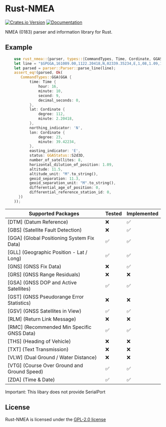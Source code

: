 # Rust-NMEA

[![Crates.io Version](https://img.shields.io/crates/v/rust_nmea?logo=rust)](https://crates.io/crates/rust_nmea)
[![Documentation](https://docs.rs/rust_nmea/badge.svg)](https://docs.rs/rust_nmea)

NMEA (0183) parser and information library for Rust.

## Example

```rust
    use rust_nmea::{parser, types::{CommandTypes, Time, Cordinate, GGAStatus}, commands::gga::GGA};
    let line = "$GPGGA,161009.00,1122.20418,N,02339.35234,E,1,08,1.09,11.5,M,11.3,M,,*62";
    let parsed = parser::Parser::parse_line(line);
    assert_eq!(parsed, Ok(
       CommandTypes::GGA(GGA {
           time: Time {
               hour: 16,
               minute: 10,
               second: 9,
               decimal_seconds: 0,
           },
           lat: Cordinate {
               degree: 112,
               minute: 2.20418,
           },
           northing_indicator: 'N',
           lon: Cordinate {
               degree: 23,
               minute: 39.42234,
           },
           easting_indicator: 'E',
           status: GGAStatus::S2d3D,
           number_of_satellites: 8,
           horizontal_dilution_of_position: 1.09,
           altitude: 11.5,
           altitude_unit: "M".to_string(),
           geoid_separation: 11.3,
           geoid_separation_unit: "M".to_string(),
           differential_age_of_position: 0,
           differential_reference_station_id: 0,
      })
    ));
```

| Supported Packages                          | Tested | Implemented |
| ------------------------------------------- | ------ | ----------- |
| [DTM] (Datum Reference)                     | ❌     | ✅          |
| [GBS] (Satellite Fault Detection)           | ❌     | ✅          |
| [GGA] (Global Positioning System Fix Data)  | ✅     | ✅          |
| [GLL] (Geographic Position - Lat / Long)    | ✅     | ✅          |
| [GNS] (GNSS Fix Data)                       | ❌     | ✅          |
| [GRS] (GNSS Range Residuals)                | ❌     | ❌          |
| [GSA] (GNSS DOP and Active Satellites)      | ✅     | ✅          |
| [GST] (GNSS Pseudorange Error Statistics)   | ❌     | ❌          |
| [GSV] (GNSS Satellites in View)             | ✅     | ✅          |
| [RLM] (Return Link Message)                 | ❌     | ❌          |
| [RMC] (Recommended Min Specific GNSS Data)  | ✅     | ✅          |
| [THS] (Heading of Vehicle)                  | ❌     | ❌          |
| [TXT] (Text Transmission)                   | ❌     | ❌          |
| [VLW] (Dual Ground / Water Distance)        | ❌     | ❌          |
| [VTG] (Course Over Ground and Ground Speed) | ✅     | ✅          |
| [ZDA] (Time & Date)                         | ✅     | ✅          |

Important: This libary does not provide SerialPort

## License

Rust-NMEA is licensed under the [GPL-2.0 license](./LICENSE)
